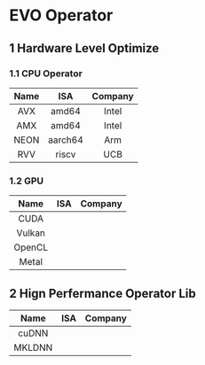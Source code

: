 # EVO Operator





## 1 Hardware Level Optimize


### 1.1 CPU Operator


| Name |   ISA   |  Company  |
|:----:|:-------:|:---------:|
|  AVX |  amd64  |   Intel   |
|  AMX |  amd64  |   Intel   |
| NEON | aarch64 |    Arm    |
|  RVV |  riscv  |    UCB    |



### 1.2 GPU 


|  Name  |   ISA   |  Company  |
|:------:|:-------:|:---------:|
|  CUDA  |    |        |
| Vulkan |    |        |
| OpenCL |    |        |
|  Metal |    |        |





## 2 Hign Perfermance Operator Lib






|  Name  |   ISA   |  Company  |
|:------:|:-------:|:---------:|
| cuDNN  |    |        |
| MKLDNN |    |        |